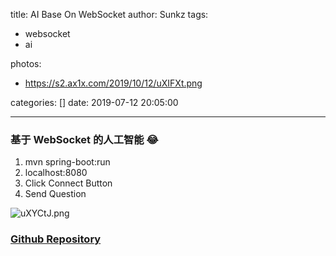 title: AI Base On WebSocket
author: Sunkz
tags:
  - websocket
  - ai

photos:

- https://s2.ax1x.com/2019/10/12/uXIFXt.png

categories: []
date: 2019-07-12 20:05:00

---
### 基于 WebSocket 的人工智能 😂

1. mvn spring-boot:run
2. localhost:8080
3. Click Connect Button
4. Send Question

![uXYCtJ.png](https://s2.ax1x.com/2019/10/12/uXYCtJ.png)

### [Github Repository]( https://github.com/sunkz/ws )

